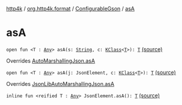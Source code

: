 [http4k](../../index.md) / [org.http4k.format](../index.md) / [ConfigurableGson](index.md) / [asA](./as-a.md)

# asA

`open fun <T : `[`Any`](https://kotlinlang.org/api/latest/jvm/stdlib/kotlin/-any/index.html)`> asA(s: `[`String`](https://kotlinlang.org/api/latest/jvm/stdlib/kotlin/-string/index.html)`, c: `[`KClass`](https://kotlinlang.org/api/latest/jvm/stdlib/kotlin.reflect/-k-class/index.html)`<`[`T`](as-a.md#T)`>): `[`T`](as-a.md#T) [(source)](https://github.com/http4k/http4k/blob/master/http4k-format-gson/src/main/kotlin/org/http4k/format/internalGson.kt#L84)

Overrides [AutoMarshallingJson.asA](../-auto-marshalling-json/as-a.md)


`open fun <T : `[`Any`](https://kotlinlang.org/api/latest/jvm/stdlib/kotlin/-any/index.html)`> asA(j: JsonElement, c: `[`KClass`](https://kotlinlang.org/api/latest/jvm/stdlib/kotlin.reflect/-k-class/index.html)`<`[`T`](as-a.md#T)`>): `[`T`](as-a.md#T) [(source)](https://github.com/http4k/http4k/blob/master/http4k-format-gson/src/main/kotlin/org/http4k/format/internalGson.kt#L85)

Overrides [JsonLibAutoMarshallingJson.asA](../-json-lib-auto-marshalling-json/as-a.md)


`inline fun <reified T : `[`Any`](https://kotlinlang.org/api/latest/jvm/stdlib/kotlin/-any/index.html)`> JsonElement.asA(): `[`T`](as-a.md#T) [(source)](https://github.com/http4k/http4k/blob/master/http4k-format-gson/src/main/kotlin/org/http4k/format/internalGson.kt#L87)